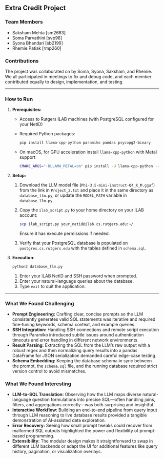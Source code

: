 ## Extra Credit Project

### Team Members

* Saksham Mehta \[sm2683]
* Soma Parvathini \[svp98]
* Syona Bhandari \[sb2199]
* Rhemie Patiak \[rmp260]

### Contributions

The project was collaborated on by Soma, Syona, Saksham, and Rhemie. We all participated in meetings to fix and debug code, and each member contributed equally to design, implementation, and testing.

---

### How to Run

1. **Prerequisites:**

   * Access to Rutgers ILAB machines (with PostgreSQL configured for your NetID)
   * Required Python packages:

     ```bash
     pip install llama-cpp-python paramiko pandas psycopg2-binary
     ```
   * On macOS, for GPU acceleration install `llama-cpp-python` with Metal support:

     ```bash
     CMAKE_ARGS="-DLLAMA_METAL=on" pip install -U llama-cpp-python --no-cache-dir
     ```

2. **Setup:**

   1. Download the LLM model file (`Phi-3.5-mini-instruct-Q4_K_M.gguf`) from the link in `Project_2.txt` and place it in the same directory as `database_llm.py`, or update the `MODEL_PATH` variable in `database_llm.py`.
   2. Copy the `ilab_script.py` to your home directory on your ILAB account:

      ```bash
      scp ilab_script.py your_netid@ilab.cs.rutgers.edu:~/
      ```

      Ensure it has execute permissions if needed.
   3. Verify that your PostgreSQL database is populated on `postgres.cs.rutgers.edu` with the tables defined in `schema.sql`.

3. **Execution:**

   ```bash
   python3 database_llm.py
   ```

   1. Enter your ILAB NetID and SSH password when prompted.
   2. Enter your natural-language queries about the database.
   3. Type `exit` to quit the application.

---

### What We Found Challenging

* **Prompt Engineering:** Crafting clear, concise prompts so the LLM consistently generates valid SQL statements was iterative and required fine-tuning keywords, schema context, and example queries.
* **SSH Integration:** Handling SSH connections and remote script execution through Paramiko introduced subtle issues around authentication timeouts and error handling in different network environments.
* **Result Parsing:** Extracting the SQL from the LLM’s raw output with a robust regex and then normalizing query results into a pandas DataFrame for JSON serialization demanded careful edge-case testing.
* **Schema Embedding:** Keeping the database schema in sync between the prompt, the `schema.sql` file, and the running database required strict version control to avoid mismatches.

### What We Found Interesting

* **LLM-to-SQL Translation:** Observing how the LLM maps diverse natural-language question formulations into precise SQL—often handling joins, filters, and aggregations correctly—was both surprising and insightful.
* **Interactive Workflow:** Building an end-to-end pipeline from query input through LLM reasoning to live database results provided a tangible demonstration of AI-assisted data exploration.
* **Error Recovery:** Seeing how small prompt tweaks could recover from malformed SQL outputs highlighted the power and flexibility of prompt-based programming.
* **Extensibility:** The modular design makes it straightforward to swap in different LLM backends or adapt the UI for additional features like query history, pagination, or visualization overlays.
